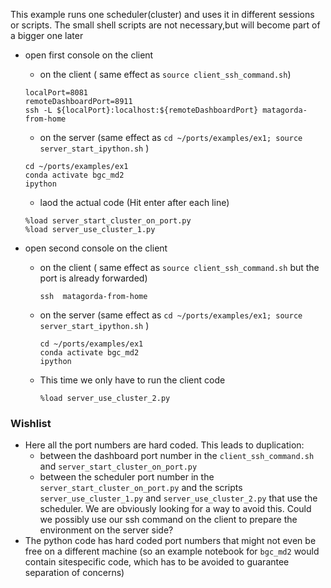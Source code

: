This example runs one scheduler(cluster) and uses it in different sessions or scripts.
The small shell scripts are not necessary,but will become part of a bigger one later
* open first console on the client
  * on the client ( same effect as `source client_ssh_command.sh`)
  ```
  localPort=8081
  remoteDashboardPort=8911
  ssh -L ${localPort}:localhost:${remoteDashboardPort} matagorda-from-home
  ```
  * on the server (same effect as  `cd ~/ports/examples/ex1; source server_start_ipython.sh` )
  ```
  cd ~/ports/examples/ex1
  conda activate bgc_md2
  ipython
  ```
  * laod the actual code (Hit enter after each line)
  ```
  %load server_start_cluster_on_port.py
  %load server_use_cluster_1.py
  ```

* open second console on the client
  * on the client ( same effect as `source client_ssh_command.sh` but the port is already forwarded)
    ```
    ssh  matagorda-from-home

    ```
  * on the server (same effect as  `cd ~/ports/examples/ex1; source server_start_ipython.sh` )
    ```
    cd ~/ports/examples/ex1
    conda activate bgc_md2
    ipython
    ```
  * This time we only have to run the client code
    ```
    %load server_use_cluster_2.py
    ```


### Wishlist
* Here all the port numbers are hard coded. This leads to duplication:
   * between the dashboard port number in the `client_ssh_command.sh` and ```server_start_cluster_on_port.py```
   * between the scheduler port number in the ```server_start_cluster_on_port.py``` and the scripts `server_use_cluster_1.py` and 	`server_use_cluster_2.py` that use the scheduler.
   We are obviously looking for a way to avoid this. Could we possibly use our ssh command on the client to prepare the environment on the server side?
* The python code has hard coded port numbers that might not even be free on a different machine (so an example notebook for `bgc_md2` would contain sitespecific code, which  has to be avoided to guarantee separation of concerns)
